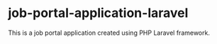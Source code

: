 # job-portal-application-laravel
This is a job portal application created using PHP Laravel framework.
